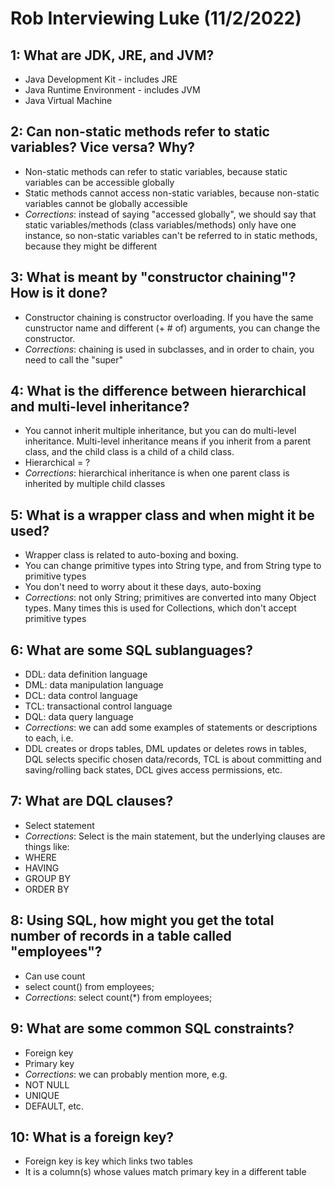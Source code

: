 # Rob Interviewing Luke (11/2/2022)

## 1: What are JDK, JRE, and JVM?
- Java Development Kit - includes JRE
- Java Runtime Environment - includes JVM
- Java Virtual Machine 

## 2: Can non-static methods refer to static variables? Vice versa? Why?
- Non-static methods can refer to static variables, because static variables can be accessible globally
- Static methods cannot access non-static variables, because non-static variables cannot be globally accessible
- *Corrections*: instead of saying "accessed globally", we should say that static variables/methods (class variables/methods) only have one instance, so non-static variables can't be referred to in static methods, because they might be different

## 3: What is meant by "constructor chaining"? How is it done?
- Constructor chaining is constructor overloading. If you have the same cunstructor name and different (+ # of) arguments, you can change the constructor.
- *Corrections*: chaining is used in subclasses, and in order to chain, you need to call the "super"

## 4: What is the difference between hierarchical and multi-level inheritance?
- You cannot inherit multiple inheritance, but you can do multi-level inheritance. Multi-level inheritance means if you inherit from a parent class, and the child class is a child of a child class.
- Hierarchical = ?
- *Corrections*: hierarchical inheritance is when one parent class is inherited by multiple child classes

## 5: What is a wrapper class and when might it be used?
- Wrapper class is related to auto-boxing and boxing. 
- You can change primitive types into String type, and from String type to primitive types
- You don't need to worry about it these days, auto-boxing
- *Corrections*: not only String; primitives are converted into many Object types. Many times this is used for Collections, which don't accept primitive types

## 6: What are some SQL sublanguages?
- DDL: data definition language
- DML: data manipulation language
- DCL: data control language
- TCL: transactional control language
- DQL: data query language
- *Corrections*: we can add some examples of statements or descriptions to each, i.e.
- DDL creates or drops tables, DML updates or deletes rows in tables, DQL selects specific chosen data/records, TCL is about committing and saving/rolling back states, DCL gives access permissions, etc.

## 7: What are DQL clauses?
- Select statement
- *Corrections*: Select is the main statement, but the underlying clauses are things like:
- WHERE
- HAVING
- GROUP BY
- ORDER BY

## 8: Using SQL, how might you get the total number of records in a table called "employees"?
- Can use count
- select count() from employees;
- *Corrections*: select count(*) from employees;


## 9: What are some common SQL constraints?
- Foreign key
- Primary key
- *Corrections*: we can probably mention more, e.g.
- NOT NULL
- UNIQUE
- DEFAULT, etc.

## 10: What is a foreign key?
- Foreign key is key which links two tables
- It is a column(s) whose values match primary key in a different table 







